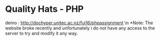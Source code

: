 # Quality Hats - PHP
demo : http://dochyper.unitec.ac.nz/fuj16/phpassignment \n
*Note: The website broke recently and unfortunately i do not have any access to the server to try and modify it any way.
